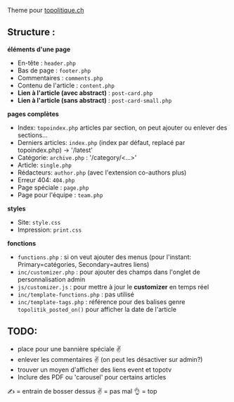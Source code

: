 Theme pour [topolitique.ch](http://topolitique.ch)

## Structure :
__éléments d'une page__
* En-tête : `header.php`
* Bas de page : `footer.php`
* Commentaires : `comments.php`
* Contenu de l'article : `content.php`
* __Lien à l'article (avec abstract)__ : `post-card.php`
* __Lien à l'article (sans abstract)__ : `post-card-small.php`

__pages complètes__
* Index: `topoindex.php` articles par section, on peut ajouter ou enlever des sections...
* Derniers articles: `index.php` (index par défaut, replacé par topoindex.php) -> '/latest'
* Catégorie:  `archive.php` : '/category/<...>'
* Article: `single.php`
* Rédacteurs: `author.php` (avec l'extension co-authors plus)
* Erreur 404: `404.php`
* Page spéciale : `page.php`
* Page pour l'équipe : `team.php`

__styles__
* Site: `style.css`
* Impression: `print.css`

__fonctions__
* `functions.php` : si on veut ajouter des menus (pour l'instant: Primary=catégories, Secondary=autres liens)
* `inc/customizer.php` : pour ajouter des champs dans l'onglet de personnalisation admin
* `js/customizer.js` : pour mettre à jour le **customizer** en temps réel
* `inc/template-functions.php` : pas utilisé
* `inc/template-tags.php` : référence pour des balises genre `topolitik_posted_on()` pour afficher la date de l'article

## TODO:
* place pour une bannière spéciale ✌️
* enlever les commentaires ✌️ (on peut les désactiver sur admin?)
* trouver un moyen d'afficher des liens event et topotv
* Inclure des PDF ou 'carousel' pour certains articles

✍️ = entrain de bosser dessus
✌️ = pas mal
👌 = top
